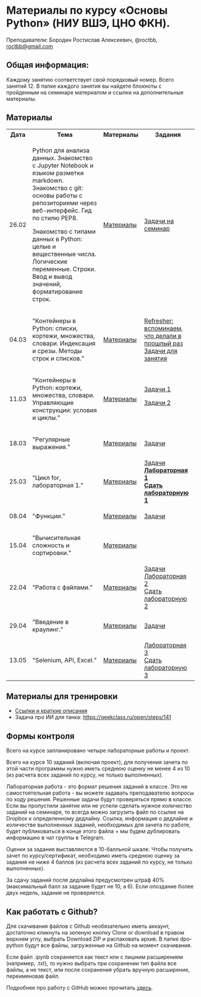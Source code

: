 # Материалы по курсу «Основы Python» (НИУ ВШЭ, ЦНО ФКН).

Преподаватели: Бородин Ростислав Алексеевич, @roctbb, roctbb@gmail.com

## Общая информация:

Каждому занятию соответствует свой порядковый номер. Всего занятий 12. В папке каждого занятия вы найдете блокноты с пройденным на семинаре материалом и ссылки на дополнительные материалы.

## Материалы

<table>
   <tr>
     <th>
        Дата
     </th>
     <th>
        Тема
     </th>
     <th>
        Материалы
     </th>
     <th>
        Задания
     </th>
   </tr>
  <tr>
    <td>26.02</td><td><p>Python для анализа данных. Знакомство с Jupyter Notebook и языком разметки markdown. Знакомство с git: основы работы с репозиториями через веб-интерфейс. Гид по стилю PEP8.</p><p>Знакомство с типами данных в Python: целые и вещественные числа. Логические переменные. Строки. Ввод и вывод значений, форматирование строк.</p></td>
     <td><a href="https://github.com/roctbb/dpo-python/tree/master/Lesson%201%20(26-02)">Материалы</a></td><td><a href="https://nbviewer.jupyter.org/github/roctbb/dpo-python/blob/master/Lesson%201%20(26-02)/%D0%97%D0%B0%D0%B4%D0%B0%D1%87%D0%B8.ipynb">Задачи на семинар</a>
</td>
  </tr>
   <tr>
    <td>04.03</td><td>
      <p>"Контейнеры в Python: списки, кортежи, множества, словари. Индексация и срезы. Методы строк и списков."</p>
      </td>
     <td><a href="https://github.com/roctbb/dpo-python/tree/master/Lesson%202%20(04-03)">Материалы</a></td><td>
      <a href="https://nbviewer.jupyter.org/github/roctbb/dpo-python/blob/master/Lesson%202%20(04-03)/2020_DPO_0_Refresher.ipynb">Refresher: вспоминаем, что делали в прошлый раз</a><br>
<a href="https://nbviewer.jupyter.org/github/roctbb/dpo-python/blob/master/Lesson%202%20(04-03)/2020_DPO_2_0_Problems.ipynb">Задачи для занятия</a>
  </td>
  </tr>
   <tr>
      <td>11.03</td><td>
      <p>"Контейнеры в Python: кортежи, множества, словари. Управляющие конструкции: условия и циклы."</p>
      </td>
     <td><a href="https://github.com/roctbb/dpo-python/tree/master/Lesson%203%20(11-03)">Материалы</a></td><td>
      <a href="https://nbviewer.jupyter.org/github/roctbb/dpo-python/blob/master/Lesson%203%20/2020_DPO_2_0_Problems_Solution.ipynb">Задачи 1</a><br>
      
<a href="https://nbviewer.jupyter.org/github/roctbb/dpo-python/blob/master/Lesson%203%20/2020_DPO_3_0_Problems.ipynb">Задачи 2</a>
      
   </tr>
   <tr>
      <td>18.03</td><td>
      <p>"Регулярные выражения."</p>
      </td>
     <td><a href="https://github.com/roctbb/dpo-python/tree/master/Lesson%204%20(18-03)">Материалы</a></td><td>
      <a href="https://github.com/roctbb/dpo-python/blob/master/Lesson%204%20(18-03)/2020_DPO_3_0_RegExp_Problems.ipynb">Задачи </a>
   </tr>
   <tr>
      <td>25.03</td><td>
      <p>"Цикл for, лабораторная 1."</p>
      </td>
     <td><a href="https://github.com/roctbb/dpo-python/tree/master/Lesson%205%20(25-03)">Материалы</a></td><td>
      <a href="https://github.com/roctbb/dpo-python/blob/master/Lesson%205%20(25-03)/2020_DPO_4_2_for_exercises.ipynb">Задачи</a><br>
      <a href="https://github.com/roctbb/dpo-python/blob/master/Problems/1_ClassWork.ipynb"><b>Лабораторная 1</b></a><br>
<a href="https://www.dropbox.com/request/kTrQlzDKGlnsyufi8f7d"><b>Сдать лабораторную 1</b></a>
      
   </tr>
   <tr>
      <td>08.04</td><td>
      <p>"Функции."</p>
      </td>
     <td><a href="https://github.com/roctbb/dpo-python/tree/master/Lesson%206%20(08-04)">Материалы</a></td><td>
      <a href="https://github.com/roctbb/dpo-python/blob/master/Lesson%206%20(08-04)/tasks.md">Задачи</a>
   </tr>
   <tr>
      <td>15.04</td><td>
      <p>"Вычисительная сложность и сортировки."</p>
      </td>
     <td><a href="https://github.com/roctbb/dpo-python/tree/master/Lesson%207%20(15-04)">Материалы</a></td><td></td>
   </tr>
   <tr>
      <td>22.04</td><td>
      <p>"Работа с файлами."</p>
      </td>
     <td><a href="https://github.com/roctbb/dpo-python/tree/master/Lesson%208%20(22-04)">Материалы</a></td><td>
   <a href="https://github.com/roctbb/dpo-python/tree/master/Lesson%208%20(22-04)/tasks.md">Задачи</a><br>
   <a href="https://github.com/roctbb/dpo-python/blob/master/Problems/2_Homework/2_Homework.ipynb">Лабораторная 2</a><br>
   <a href="https://www.dropbox.com/request/xp1iXoKi9RZb9YH9DNr3">Сдать лабораторную 2</a>
   
   </td>
   </tr>
   <tr>
      <td>29.04</td><td>
      <p>"Введение в краулинг."</p>
      </td>
     <td><a href="https://github.com/roctbb/dpo-python/tree/master/Lesson%209%20(29-04)">Материалы</a></td><td>
   <a href="https://github.com/roctbb/dpo-python/tree/master/Lesson%209%20(29-04)/tasks.md">Задачи</a><br>
   
   </td>
   </tr>
   <tr>
      <td>13.05</td><td>
      <p>"Selenium, API, Excel."</p>
      </td>
     <td><a href="https://github.com/roctbb/dpo-python/tree/master/Lesson%2010%20(13-05)">Материалы</a></td><td>
   <a href="https://github.com/roctbb/dpo-python/blob/master/Problems/3_Howework/3_Homework.ipynb">Лабораторная 3</a><br>
   <a href="https://www.dropbox.com/request/jAYCpecbJ37W0b4Utwim">Сдать лабораторную 3</a>
   
   
   </td>
   </tr>
</table>

##  Материалы для тренировки

* [Ссылки и краткие описания](https://github.com/roctbb/dpo-python/blob/master/dopmaterialy.md)
* Задача про ИИ для танка: https://geekclass.ru/open/steps/141

## Формы контроля

Всего на курсе запланировано четыре лабораторные работы и проект.

Всего на курсе 10 заданий (включая проект), для получения зачета по этой части программы нужно иметь среднюю оценку не менее 4 из 10 (из расчета всех заданий по курсу, не только выполненных).

Лабораторная работа - это формат решения заданий в классе. Это не самостоятельная работа - вы можете задавать преподавателю вопросы по ходу решения. Решенные задачи будут проверяться прямо в классе. Если вы пропустили занятие или не успели сделать нужное количество заданий на семинаре, то всегда можно загрузить файл по ссылке на Dropbox к определенному дедлайну. Ссылка, информация о дедлайне и количестве выполненных заданий, необходимых для зачета по работе, будет публиковаться в конце этого файла + мы будем дублировать информацию в чат группы в Telegram.

Оценки за задания выставляются в 10-балльной шкале. Чтобы получить зачет по курсу/сертификат, необходимо иметь среднюю оценку за задания не ниже 4 баллов (из расчета всех заданий по курсу, не только выполненных).

За сдачу заданий после дедлайна предусмотрен штраф 40% (максимальный балл за задание будет не 10, а 6). Если опоздание более двух недель, задание не проверяется.

## Как работать с Github?

Для скачивания файлов с Github необязательно иметь аккаунт, достаточно кликнуть на зеленую кнопку Clone or download в правом верхнем углу, выбрать Download ZIP и распаковать архив. В папке dpo-python будут все файлы, загруженные на Github на момент скачивания.

Если файл .ipynb сохраняется как текст или с лишним расширением (например, .txt), то нужно выбрать при сохранении тип файла все файлы, 
а не текст, или после сохранения убрать вручную расширение, переименовав файл.

Подробнее про работу с GitHub можно прочитать [здесь](https://nbviewer.jupyter.org/github/roctbb/dpo-python/blob/master/1%20%D0%B7%D0%B0%D0%BD%D1%8F%D1%82%D0%B8%D0%B5%20%2826-02%29/git.ipynb).

